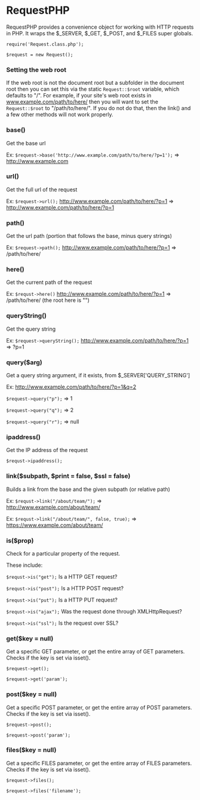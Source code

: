 RequestPHP
==========

RequestPHP provides a convenience object for working with HTTP requests in PHP. It wraps the $_SERVER, $_GET, $_POST, and $_FILES super globals.

`require('Request.class.php');`

`$request = new Request();`

### Setting the web root

If the web root is not the document root but a subfolder in the document root then you can set this via the static `Request::$root` variable, which defaults to "/". For example, if your site's web root exists in www.example.com/path/to/here/ then you will want to set the `Request::$root` to "/path/to/here/". If you do not do that, then the link() and a few other methods will not work properly. 

### base()

Get the base url

Ex: `$request->base('http://www.example.com/path/to/here/?p=1');` => http://www.example.com

### url()

Get the full url of the request

Ex: `$request->url();` http://www.example.com/path/to/here/?p=1 => http://www.example.com/path/to/here/?p=1

### path()

Get the url path (portion that follows the base, minus query strings)

Ex: `$request->path();` http://www.example.com/path/to/here/?p=1 => /path/to/here/

### here()

Get the current path of the request

Ex: `$requst->here()` http://www.example.com/path/to/here/?p=1 => /path/to/here/ (the root here is "")

### queryString()

Get the query string

Ex: `$request->queryString();` http://www.example.com/path/to/here/?p=1 => ?p=1

### query($arg)

Get a query string argument, if it exists, from $_SERVER['QUERY_STRING']

Ex: http://www.example.com/path/to/here/?p=1&q=2

`$request->query("p");` => 1

`$request->query("q");` => 2

`$request->query("r");` => null

### ipaddress()

Get the IP address of the request

`$requst->ipaddress();`

### link($subpath, $print = false, $ssl = false)

Builds a link from the base and the given subpath (or relative path)

Ex: `$requst->link("/about/team/");` => http://www.example.com/about/team/

Ex: `$requst->link("/about/team/", false, true);` => https://www.example.com/about/team/

### is($prop)

Check for a particular property of the request.
	
These include:

`$requst->is("get");` Is a HTTP GET request?

`$requst->is("post");` Is a HTTP POST request?

`$requst->is("put");` Is a HTTP PUT request?

`$requst->is("ajax");` Was the request done through XMLHttpRequest?

`$requst->is("ssl");` Is the request over SSL?

### get($key = null)

Get a specific GET parameter, or get the entire array of GET parameters. Checks if the key is set via isset().

`$request->get();`

`$request->get('param');`

### post($key = null)

Get a specific POST parameter, or get the entire array of POST parameters. Checks if the key is set via isset().

`$request->post();`

`$request->post('param');`

### files($key = null)

Get a specific FILES parameter, or get the entire array of FILES parameters. Checks if the key is set via isset().

`$request->files();`

`$request->files('filename');`